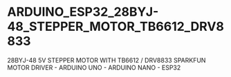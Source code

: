 # ARDUINO_ESP32_28BYJ-48_STEPPER_MOTOR_TB6612_DRV8833
28BYJ-48 5V STEPPER MOTOR WITH TB6612 / DRV8833 SPARKFUN MOTOR DRIVER - ARDUINO UNO - ARDUINO NANO - ESP32
